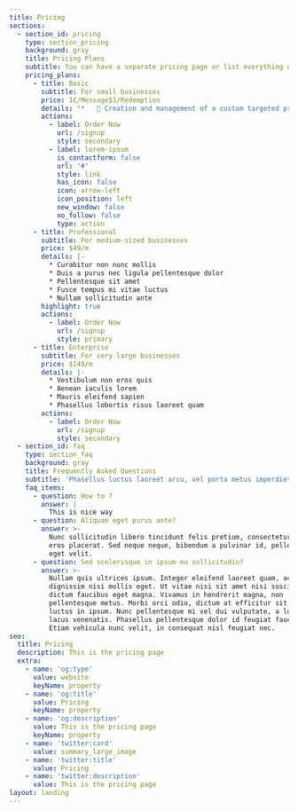 ```yaml
---
title: Pricing
sections:
  - section_id: pricing
    type: section_pricing
    background: gray
    title: Pricing Plans
    subtitle: You can have a separate pricing page or list everything on the home page.
    pricing_plans:
      - title: Basic
        subtitle: For small businesses
        price: 1₵/Message$1/Redemption
        details: "*    Creation and management of a custom targeted promotional campaign\r\n    designed to increase average expenditure and buying frequency.\n\n*\r    A dedicated text-based connection with your best customers through a\r\n    dedicated local phone number that we provide.\n\n*\r     Custom in-store signage, as well as links to any existing email, text,\r\n    web, or social media that you may already be using.\n\n*\r     Scheduled delivery of targeted custom customer promotions.\n\n*\r     Tracking of redemptions online and in-store.\n\n*\r    Managed ongoing services.\n\n*\r     Secure access to real time reporting including sales and profitability.\n"
        actions:
          - label: Order Now
            url: /signup
            style: secondary
          - label: lorem-ipsum
            is_contactform: false
            url: '#'
            style: link
            has_icon: false
            icon: arrow-left
            icon_position: left
            new_window: false
            no_follow: false
            type: action
      - title: Professional
        subtitle: For medium-sized businesses
        price: $49/m
        details: |-
          * Curabitur non nunc mollis
          * Duis a purus nec ligula pellentesque dolor
          * Pellentesque sit amet
          * Fusce tempus mi vitae luctus
          * Nullam sollicitudin ante
        highlight: true
        actions:
          - label: Order Now
            url: /signup
            style: primary
      - title: Enterprise
        subtitle: For very large businesses
        price: $149/m
        details: |-
          * Vestibulum non eros quis
          * Aenean iaculis lorem
          * Mauris eleifend sapien
          * Phasellus lobortis risus laoreet quam
        actions:
          - label: Order Now
            url: /signup
            style: secondary
  - section_id: faq
    type: section_faq
    background: gray
    title: Frequently Asked Questions
    subtitle: 'Phasellus luctus laoreet arcu, vel porta metus imperdiet sit amet.'
    faq_items:
      - question: How to ?
        answer: |
          This is nice way 
      - question: Aliquam eget purus ante?
        answer: >-
          Nunc sollicitudin libero tincidunt felis pretium, consectetur aliquam
          eros placerat. Sed neque neque, bibendum a pulvinar id, pellentesque
          eget velit.
      - question: Sed scelerisque in ipsum eu sollicitudin?
        answer: >-
          Nullam quis ultrices ipsum. Integer eleifend laoreet quam, ac
          dignissim nisi mollis eget. Ut vitae nisi sit amet nisi suscipit
          dictum faucibus eget magna. Vivamus in hendrerit magna, non
          pellentesque metus. Morbi orci odio, dictum at efficitur sit amet,
          luctus in ipsum. Nunc pellentesque mi vel dui vulputate, a lobortis
          lacus venenatis. Phasellus pellentesque dolor id feugiat faucibus.
          Etiam vehicula nunc velit, in consequat nisl feugiat nec.
seo:
  title: Pricing
  description: This is the pricing page
  extra:
    - name: 'og:type'
      value: website
      keyName: property
    - name: 'og:title'
      value: Pricing
      keyName: property
    - name: 'og:description'
      value: This is the pricing page
      keyName: property
    - name: 'twitter:card'
      value: summary_large_image
    - name: 'twitter:title'
      value: Pricing
    - name: 'twitter:description'
      value: This is the pricing page
layout: landing
---
```

